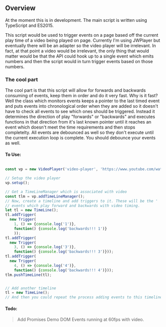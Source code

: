 ## Overview

At the moment this is in development. The main script is written using TypeScript and ES2015.

This script would be used to trigger events on a page based off the current play time of a video being played on page. Currently I'm using JWPlayer but eventually there will be an adapter so the video player will be irrelevant. In fact, at that point a video would be irrelevant, the only thing that would matter would be that the API could hook up to a single event which emits numbers and then the script would in turn trigger events based on those numbers.

### The cool part
The cool part is that this script will allow for forwards and backwards consuming of events, keep them in order and do it very fast. Why is it fast? Well the class which monitors events keeps a pointer to the last timed event and puts events into chronological order when they are added so it doesn't have to check all events to see which ones should be triggered. Instead it determines the direction of play "forwards" or "backwards" and executes functions in that direction from it's last known pointer until it reaches an event which doesn't meet the time requirements and then stops completelty. All events are debounced as well so they don't execute until the current execution loop is complete. You should debounce your events as well.

#### To Use:

```javascript

const vp = new VideoPlayer('video-player', 'https://www.youtube.com/watch?v=AHKLtpCH2zA');

// Setup the video player
vp.setup();

// Get a TimeLineManager which is associated with video
const tlm = vp.addTimeLineManager();
// Now, create a timeline and add triggers to it. These will be the '
// events which play forward and backwards with video timing.
let tl = new TimeLine();
tl.addTrigger(
  new Trigger(
    1, () => {console.log('1')},
    function() {console.log('backwards!!! 1')}
    ));
tl.addTrigger(
  new Trigger(
    3, () => {console.log('3')},
    function() {console.log('backwards!!! 3')}));
tl.addTrigger(
  new Trigger(
    4, () => {console.log('4')},
    function() {console.log('backwards!!! 4')}));
tlm.pushTimeLine(tl);


// Add another timeline
tl = new TimeLine();
// And then you could repeat the process adding events to this timeline..
```
#### Todo:
 > Add Promises
 > Demo DOM Events running at 60fps with video.

